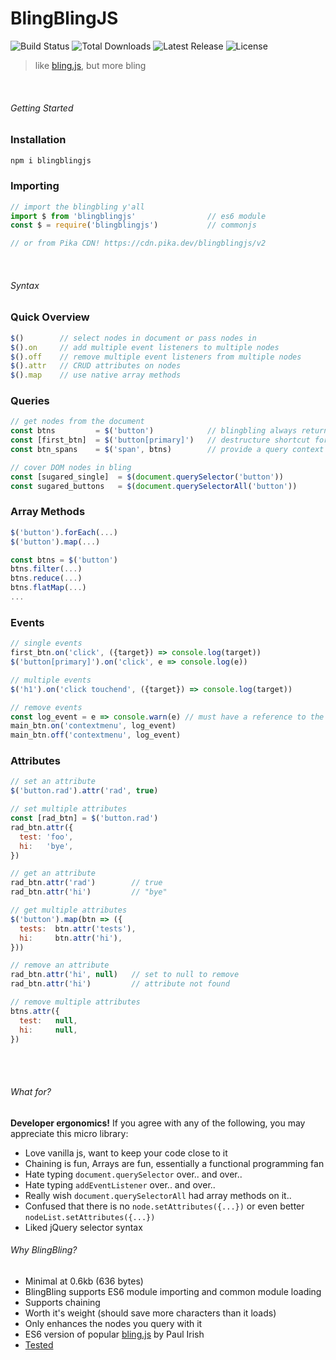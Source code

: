 # BlingBlingJS
<p style="text-align='center'">
  <img src="https://img.shields.io/travis/argyleink/blingblingjs/master.svg" alt="Build Status">
  <img src="https://img.shields.io/npm/dt/blingblingjs.svg" alt="Total Downloads">
  <img src="https://img.shields.io/npm/v/blingblingjs.svg" alt="Latest Release">
  <img src="https://img.shields.io/npm/l/blingblingjs.svg" alt="License">
</p>

> like [bling.js](https://gist.github.com/paulirish/12fb951a8b893a454b32), but more bling

<br>

###### Getting Started
### Installation
```bash
npm i blingblingjs
```

### Importing
```js
// import the blingbling y'all
import $ from 'blingblingjs'                // es6 module
const $ = require('blingblingjs')           // commonjs

// or from Pika CDN! https://cdn.pika.dev/blingblingjs/v2
```

<br>

###### Syntax

### Quick Overview
```js
$()        // select nodes in document or pass nodes in
$().on     // add multiple event listeners to multiple nodes
$().off    // remove multiple event listeners from multiple nodes
$().attr   // CRUD attributes on nodes
$().map    // use native array methods
```

### Queries
```js
// get nodes from the document
const btns         = $('button')            // blingbling always returns an array
const [first_btn]  = $('button[primary]')   // destructure shortcut for 1st/only match
const btn_spans    = $('span', btns)        // provide a query context by passing a 2nd param of node/nodes

// cover DOM nodes in bling
const [sugared_single]  = $(document.querySelector('button'))
const sugared_buttons   = $(document.querySelectorAll('button'))
```

### Array Methods
```js
$('button').forEach(...)
$('button').map(...)

const btns = $('button')
btns.filter(...)
btns.reduce(...)
btns.flatMap(...)
...
```

### Events
```js
// single events
first_btn.on('click', ({target}) => console.log(target))
$('button[primary]').on('click', e => console.log(e))

// multiple events
$('h1').on('click touchend', ({target}) => console.log(target))

// remove events
const log_event = e => console.warn(e) // must have a reference to the original function
main_btn.on('contextmenu', log_event)
main_btn.off('contextmenu', log_event)
```

### Attributes
```js
// set an attribute
$('button.rad').attr('rad', true)

// set multiple attributes
const [rad_btn] = $('button.rad')
rad_btn.attr({
  test: 'foo',
  hi:   'bye',
})

// get an attribute
rad_btn.attr('rad')        // true
rad_btn.attr('hi')         // "bye"

// get multiple attributes
$('button').map(btn => ({
  tests:  btn.attr('tests'),
  hi:     btn.attr('hi'),
}))

// remove an attribute
rad_btn.attr('hi', null)   // set to null to remove
rad_btn.attr('hi')         // attribute not found

// remove multiple attributes
btns.attr({
  test:   null,
  hi:     null,
})
```

<br>
<br>

###### What for?
**Developer ergonomics!** 
If you agree with any of the following, you may appreciate this micro library:
* Love vanilla js, want to keep your code close to it
* Chaining is fun, Arrays are fun, essentially a functional programming fan
* Hate typing `document.querySelector` over.. and over.. 
* Hate typing `addEventListener` over.. and over..
* Really wish `document.querySelectorAll` had array methods on it..
* Confused that there is no `node.setAttributes({...})` or even better `nodeList.setAttributes({...})`
* Liked jQuery selector syntax

###### Why BlingBling?
- Minimal at 0.6kb (636 bytes)
- BlingBling supports ES6 module importing and common module loading
- Supports chaining
- Worth it's weight (should save more characters than it loads)
- Only enhances the nodes you query with it
- ES6 version of popular [bling.js](https://gist.github.com/paulirish/12fb951a8b893a454b32) by Paul Irish
- [Tested](https://github.com/argyleink/blingblingjs/blob/master/src/index.test.js)
